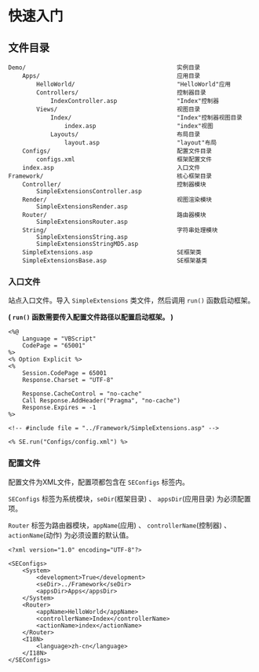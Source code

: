 快速入门
========

文件目录
--------

    Demo/                                           实例目录
        Apps/                                       应用目录
            HelloWorld/                             "HelloWorld"应用
            Controllers/                            控制器目录
                IndexController.asp                 "Index"控制器
            Views/                                  视图目录
                Index/                              "Index"控制器视图目录
                    index.asp                       "index"视图
                Layouts/                            布局目录
                    layout.asp                      "layout"布局
        Configs/                                    配置文件目录
            configs.xml                             框架配置文件
        index.asp                                   入口文件
    Framework/                                      核心框架目录
        Controller/                                 控制器模块
            SimpleExtensionsController.asp
        Render/                                     视图渲染模块
            SimpleExtensionsRender.asp
        Router/                                     路由器模块
            SimpleExtensionsRouter.asp
        String/                                     字符串处理模块
            SimpleExtensionsString.asp
            SimpleExtensionsStringMD5.asp
        SimpleExtensions.asp                        SE框架类
        SimpleExtensionsBase.asp                    SE框架基类

### 入口文件

站点入口文件。导入 `SimpleExtensions` 类文件，然后调用 `run()` 函数启动框架。

**( `run()` 函数需要传入配置文件路径以配置启动框架。 )**

~~~
<%@
    Language = "VBScript"
    CodePage = "65001"
%>
<% Option Explicit %>
<%
    Session.CodePage = 65001
    Response.Charset = "UTF-8"

    Response.CacheControl = "no-cache"
    Call Response.AddHeader("Pragma", "no-cache")
    Response.Expires = -1
%>

<!-- #include file = "../Framework/SimpleExtensions.asp" -->

<% SE.run("Configs/config.xml") %>
~~~

### 配置文件

配置文件为XML文件，配置项都包含在 `SEConfigs` 标签内。

`SEConfigs` 标签为系统模块，`seDir`(框架目录) 、 `appsDir`(应用目录) 为必须配置项。

`Router` 标签为路由器模块，`appName`(应用) 、 `controllerName`(控制器) 、 `actionName`(动作) 为必须设置的默认值。

~~~
<?xml version="1.0" encoding="UTF-8"?>

<SEConfigs>
    <System>
        <development>True</development>
        <seDir>../Framework</seDir>
        <appsDir>Apps</appsDir>
    </System>
    <Router>
        <appName>HelloWorld</appName>
        <controllerName>Index</controllerName>
        <actionName>index</actionName>
    </Router>
    <I18N>
        <language>zh-cn</language>
    </I18N>
</SEConfigs>
~~~